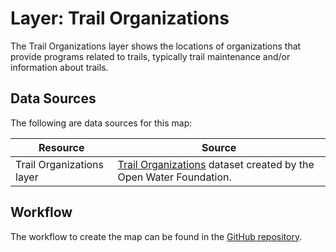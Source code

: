 # Layer: Trail Organizations #

The Trail Organizations layer shows the locations of organizations
that provide programs related to trails,
typically trail maintenance and/or information about trails.

## Data Sources ##

The following are data sources for this map:

| **Resource** | **Source** |
| -- | -- |
| Trail Organizations layer | [Trail Organizations](https://data.openwaterfoundation.org/state/co/owf/trail-orgs/) dataset created by the Open Water Foundation. |

## Workflow ##

The workflow to create the map can be found in the [GitHub repository](https://github.com/OpenWaterFoundation/owf-infomapper-co-big-thompson/tree/master/workflow/BasinEntities/Recreation-Trails).
